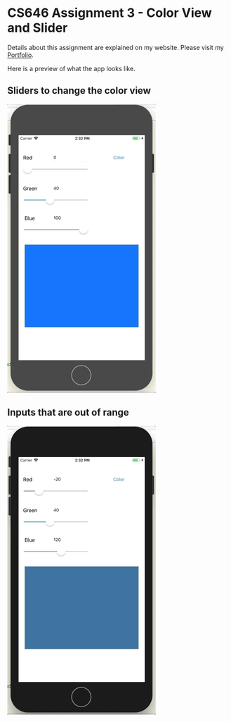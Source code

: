 # CS646 Assignment 3 - Color View and Slider

Details about this assignment are explained on my website. Please visit my [Portfolio](https://thucnguyen95.github.io/Portfolio/mobile_applications/CS646/assignment3_details.html).

Here is a preview of what the app looks like.

## Sliders to change the color view
![CS646 Assignment 3 Slider](../images_readme/CS646_Assignment3_sliders.gif)




## Inputs that are out of range
![CS646 Assignment 3 Out of Range](../images_readme/CS646_Assignment3_out_of_range.gif)
